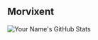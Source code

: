 ## Morvixent


![Your Name's GitHub Stats](https://github-readme-stats.vercel.app/api?username=Morvixent&show_icons=true&hide_title=true&count_private=true&theme=dark)
